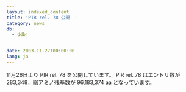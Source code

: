 ```yaml
---
layout: indexed_content
title: 'PIR rel. 78 公開　'
category: news
db:
  - ddbj


date: 2003-11-27T00:00:00
lang: ja
---
```


11月26日より PIR rel. 78 を公開しています。 PIR rel. 78 はエントリ数が 283,348，総アミノ残基数が 96,183,374 aa となっています。
